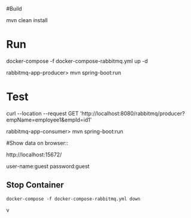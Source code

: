 #Build

mvn clean install

# Run
docker-compose -f docker-compose-rabbitmq.yml up -d


rabbitmq-app-producer> mvn spring-boot:run

# Test
curl --location --request GET 'http://localhost:8080/rabbitmq/producer?empName=employee1&empId=id1'


rabbitmq-app-consumer> mvn spring-boot:run

#Show data on browser::

http://localhost:15672/

user-name:guest
password:guest


## Stop Container
```agsl
docker-compose -f docker-compose-rabbitmq.yml down
```
v